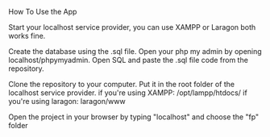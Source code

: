 How To Use the App

Start your localhost service provider, you can use XAMPP or Laragon both works fine.

Create the database using the .sql file.
Open your php my admin by opening localhost/phpymyadmin.
Open SQL and paste the .sql file code from the repository.

Clone the repository to your computer. Put it in the root folder of the localhost service provider.
if you're using XAMPP: /opt/lampp/htdocs/ 
if you're using laragon: laragon/www

Open the project in your browser by typing "localhost" and choose the "fp" folder
